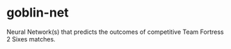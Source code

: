 # goblin-net
 Neural Network(s) that predicts the outcomes of competitive Team Fortress 2 Sixes matches.

